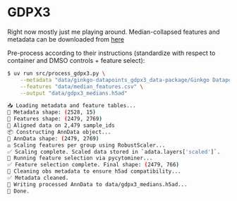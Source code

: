 # GDPX3

Right now mostly just me playing around. Median-collapsed features and metadata can be downloaded from [here](https://datapoints.ginkgo.bio/functional-genomics/gdpx3)

Pre-process according to their instructions (standardize with respect to container and DMSO controls + feature select):

```bash
$ uv run src/process_gdpx3.py \
    --metadata "data/ginkgo-datapoints_gdpx3_data-package/Ginkgo Datapoints_GDPx3_metadata.csv" \
    --features "data/median_features.csv" \
    --output "data/gdpx3_medians.h5ad"

📥 Loading metadata and feature tables...
🔎 Metadata shape: (2528, 15)
🔎 Features shape: (2479, 2769)
🔗 Aligned data on 2,479 sample_ids
📦 Constructing AnnData object...
🧪 AnnData shape: (2479, 2769)
⚖️ Scaling features per group using RobustScaler...
✅ Scaling complete. Scaled data stored in `adata.layers['scaled']`.
🧹 Running feature selection via pycytominer...
✅ Feature selection complete. Final shape: (2479, 766)
🧼 Cleaning obs metadata to ensure h5ad compatibility...
✅ Metadata cleaned.
💾 Writing processed AnnData to data/gdpx3_medians.h5ad...
🎉 Done.
```
